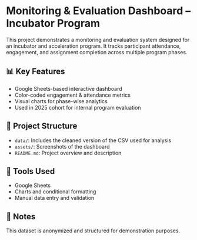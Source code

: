 # Monitoring & Evaluation Dashboard – Incubator Program

This project demonstrates a monitoring and evaluation system designed for an incubator and acceleration program. It tracks participant attendance, engagement, and assignment completion across multiple program phases.

## 📊 Key Features
- Google Sheets-based interactive dashboard
- Color-coded engagement & attendance metrics
- Visual charts for phase-wise analytics
- Used in 2025 cohort for internal program evaluation

## 📁 Project Structure
- `data/`: Includes the cleaned version of the CSV used for analysis
- `assets/`: Screenshots of the dashboard
- `README.md`: Project overview and description

## 🔧 Tools Used
- Google Sheets
- Charts and conditional formatting
- Manual data entry and validation

## 📌 Notes
This dataset is anonymized and structured for demonstration purposes.
